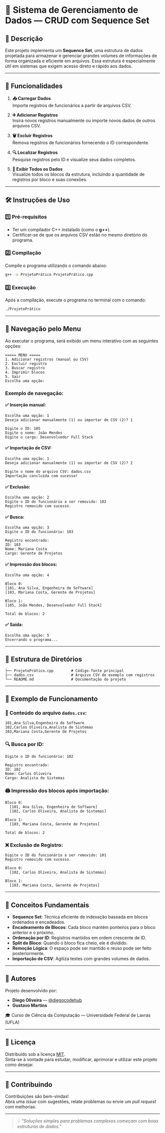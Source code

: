 
# 🔄 Sistema de Gerenciamento de Dados — CRUD com Sequence Set

## 📌 Descrição

Este projeto implementa um **Sequence Set**, uma estrutura de dados projetada para armazenar e gerenciar grandes volumes de informações de forma organizada e eficiente em arquivos. Essa estrutura é especialmente útil em sistemas que exigem acesso direto e rápido aos dados.

---

## 🚀 Funcionalidades

1. **📥 Carregar Dados**  
   Importe registros de funcionários a partir de arquivos CSV.

2. **➕ Adicionar Registros**  
   Insira novos registros manualmente ou importe novos dados de outros arquivos CSV.

3. **🗑️ Excluir Registros**  
   Remova registros de funcionários fornecendo o ID correspondente.

4. **🔍 Localizar Registros**  
   Pesquise registros pelo ID e visualize seus dados completos.

5. **📄 Exibir Todos os Dados**  
   Visualize todos os blocos da estrutura, incluindo a quantidade de registros por bloco e suas conexões.

---

## 🛠️ Instruções de Uso

### 1️⃣ Pré-requisitos

- Ter um compilador C++ instalado (como o **g++**).
- Certificar-se de que os arquivos CSV estão no mesmo diretório do programa.

### 2️⃣ Compilação

Compile o programa utilizando o comando abaixo:

```bash
g++ -o ProjetoPrático ProjetoPrático.cpp
```

### 3️⃣ Execução

Após a compilação, execute o programa no terminal com o comando:

```bash
./ProjetoPrático
```

---

## 🧭 Navegação pelo Menu

Ao executar o programa, será exibido um menu interativo com as seguintes opções:

```
===== MENU =====
1. Adicionar registros (manual ou CSV)
2. Excluir registro
3. Buscar registro
4. Imprimir blocos
5. Sair
Escolha uma opção:
```

### Exemplo de navegação:

#### ✅ Inserção manual:
```
Escolha uma opção: 1
Deseja adicionar manualmente (1) ou importar de CSV (2)? 1

Digite o ID: 105
Digite o nome: João Mendes
Digite o cargo: Desenvolvedor Full Stack
```

#### ✅ Importação de CSV:
```
Escolha uma opção: 1
Deseja adicionar manualmente (1) ou importar de CSV (2)? 2

Digite o nome do arquivo CSV: dados.csv
Importação concluída com sucesso!
```

#### ✅ Exclusão:
```
Escolha uma opção: 2
Digite o ID do funcionário a ser removido: 102
Registro removido com sucesso.
```

#### ✅ Busca:
```
Escolha uma opção: 3
Digite o ID do funcionário: 103

Registro encontrado:
ID: 103
Nome: Mariana Costa
Cargo: Gerente de Projetos
```

#### ✅ Impressão dos blocos:
```
Escolha uma opção: 4

Bloco 0:
[101, Ana Silva, Engenheira de Software]
[103, Mariana Costa, Gerente de Projetos]

Bloco 1:
[105, João Mendes, Desenvolvedor Full Stack]

Total de blocos: 2
```

#### ✅ Saída:
```
Escolha uma opção: 5
Encerrando o programa...
```

---

## 📂 Estrutura de Diretórios

```
├── ProjetoPrático.cpp        # Código-fonte principal  
├── dados.csv                 # Arquivo CSV de exemplo com registros  
└── README.md                 # Documentação do projeto
```

---

## 🧪 Exemplo de Funcionamento

### 📄 Conteúdo do arquivo `dados.csv`:

```csv
101,Ana Silva,Engenheira de Software
102,Carlos Oliveira,Analista de Sistemas
103,Mariana Costa,Gerente de Projetos
```

### 🔍 Busca por ID:

```
Digite o ID do funcionário: 102

Registro encontrado:
ID: 102
Nome: Carlos Oliveira
Cargo: Analista de Sistemas
```

### 🖨️ Impressão dos blocos após importação:

```
Bloco 0:
  [101, Ana Silva, Engenheira de Software]
  [102, Carlos Oliveira, Analista de Sistemas]

Bloco 1:
  [103, Mariana Costa, Gerente de Projetos]

Total de blocos: 2
```

### ❌ Exclusão de Registro:

```
Digite o ID do funcionário a ser removido: 101
Registro removido com sucesso.

Bloco 0:
  [102, Carlos Oliveira, Analista de Sistemas]

Bloco 1:
  [103, Mariana Costa, Gerente de Projetos]
```

---

## 🧠 Conceitos Fundamentais

- **Sequence Set**: Técnica eficiente de indexação baseada em blocos ordenados e encadeados.
- **Encadeamento de Blocos**: Cada bloco mantém ponteiros para o bloco anterior e o próximo.
- **Ordenação por ID**: Registros mantidos em ordem crescente de ID.
- **Split de Bloco**: Quando o bloco fica cheio, ele é dividido.
- **Remoção Lógica**: O espaço pode ser mantido e reuso pode ser feito posteriormente.
- **Importação de CSV**: Agiliza testes com grandes volumes de dados.

---

## 👥 Autores

Projeto desenvolvido por:

- **Diego Oliveira** — [@diegocodehub](https://github.com/diegocodehub)  
- **Gustavo Martins**

🎓 Curso de Ciência da Computação — Universidade Federal de Lavras (UFLA)

---

## 📜 Licença

Distribuído sob a licença [MIT](LICENSE).  
Sinta-se à vontade para estudar, modificar, aprimorar e utilizar este projeto como desejar.

---

## 🤝 Contribuindo

Contribuições são bem-vindas!  
Abra uma *issue* com sugestões, relate problemas ou envie um *pull request* com melhorias.

---

> 💡 *"Soluções simples para problemas complexos começam com boas estruturas de dados."*
